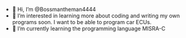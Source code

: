 - 👋 Hi, I’m @Bossmantheman4444
- 👀 I’m interested in learning more about coding and writing my own programs soon. I want to be able to program car ECUs. 
- 🌱 I’m currently learning the programming language MISRA-C

<!---
Bossmantheman4444/Bossmantheman4444 is a ✨ special ✨ repository because its `README.md` (this file) appears on your GitHub profile.
You can click the Preview link to take a look at your changes.
--->
